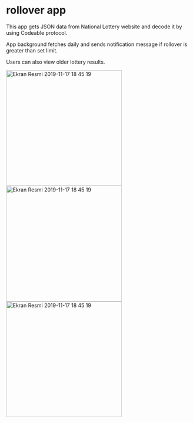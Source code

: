 # rollover app

This app gets JSON data from National Lottery website and decode it by using Codeable protocol.

App background fetches daily and sends notification message if rollover is greater than set limit. 

Users can also view older lottery results.

<img width="314" alt="Ekran Resmi 2019-11-17 18 45 19" src="https://user-images.githubusercontent.com/32449276/80827493-bbf28f80-8bec-11ea-96c6-a9f576a0bbfa.png">

<img width="314" alt="Ekran Resmi 2019-11-17 18 45 19" src="https://user-images.githubusercontent.com/32449276/80827580-d462aa00-8bec-11ea-966e-f5acd7102d0f.png">

<img width="314" alt="Ekran Resmi 2019-11-17 18 45 19" src="https://user-images.githubusercontent.com/32449276/80827515-c6ad2480-8bec-11ea-8606-bc7effc05e70.png">



